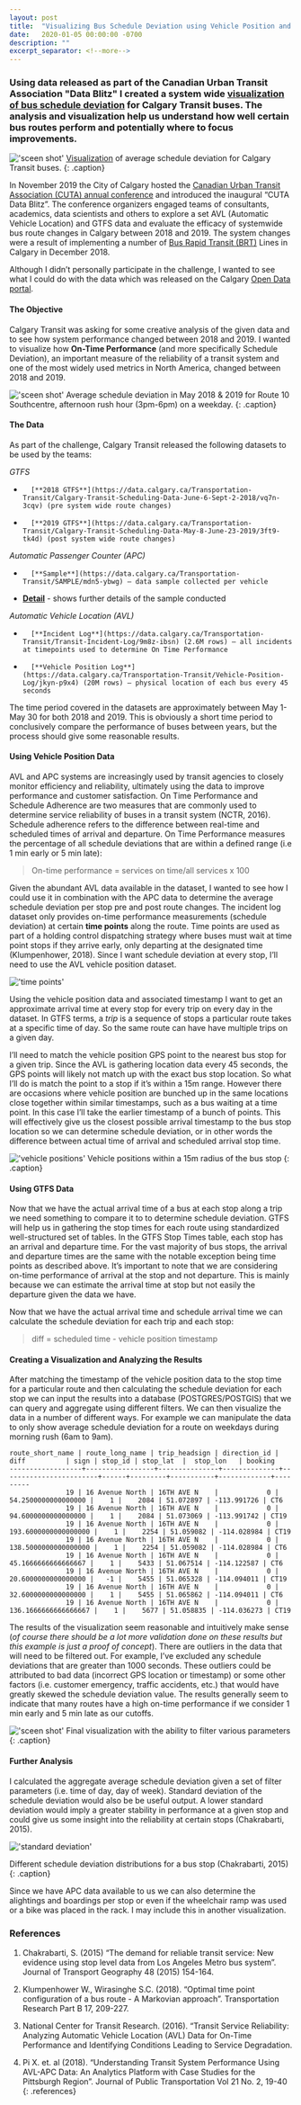 ```yaml
---
layout: post
title:  "Visualizing Bus Schedule Deviation using Vehicle Position and GTFS Data"
date:   2020-01-05 00:00:00 -0700
description: ""
excerpt_separator: <!--more-->
---
```


### Using data released as part of the Canadian Urban Transit Association "Data Blitz" I created a system wide [visualization of bus schedule deviation](http://saadiqm.com/bus-on-time-performance/) for Calgary Transit buses. The analysis and visualization help us understand how well certain bus routes perform and potentially where to focus improvements.

<!--more-->

!['sceen shot'](https://s3-us-west-2.amazonaws.com/smohiudd.github.co/on-time-performance/screen2.png)
[Visualization](http://saadiqm.com/bus-on-time-performance/) of average schedule deviation for Calgary Transit buses.
{: .caption}

<style>
.caption {
  font-size: 13px;
  font-style: italic;
  margin-top:0px;
  text-align: center;
}

.references {
  font-size: 12px;
}
</style>

In November 2019 the City of Calgary hosted the [Canadian Urban Transit Association (CUTA) annual conference](https://cutaactu.ca/en/events-training/cuta-annual-conference-and-transit-show-2019) and introduced the inaugural “CUTA Data Blitz”. The conference organizers engaged teams of consultants, academics, data scientists and others to explore a set AVL (Automatic Vehicle Location) and GTFS data and evaluate the efficacy of systemwide bus route changes in Calgary between 2018 and 2019. The system changes were a result of implementing a number of [Bus Rapid Transit (BRT)](https://www.calgarytransit.com/plans-projects/bus-rapid-transit-brt) Lines in Calgary in December 2018.

Although I didn’t personally participate in the challenge, I wanted to see what I could do with the data which was released on the Calgary [Open Data portal](https://data.calgary.ca/).

#### The Objective

Calgary Transit was asking for some creative analysis of the given data and to see how system performance changed between 2018 and 2019. I wanted to visualize how **On-Time Performance** (and more specifically Schedule Deviation), an important measure of the reliability of a transit system and one of the most widely used metrics in North America, changed between 2018 and 2019.

!['sceen shot'](https://s3-us-west-2.amazonaws.com/smohiudd.github.co/on-time-performance/screen4.png)
Average schedule deviation in May 2018 & 2019 for Route 10 Southcentre, afternoon rush hour (3pm-6pm) on a weekday.
{: .caption}

#### The Data

As part of the challenge, Calgary Transit released the following datasets to be used by the teams:

*GTFS*
-       [**2018 GTFS**](https://data.calgary.ca/Transportation-Transit/Calgary-Transit-Scheduling-Data-June-6-Sept-2-2018/vq7n-3cqv) (pre system wide route changes)
-       [**2019 GTFS**](https://data.calgary.ca/Transportation-Transit/Calgary-Transit-Scheduling-Data-May-8-June-23-2019/3ft9-tk4d) (post system wide route changes)

*Automatic Passenger Counter (APC)*
-       [**Sample**](https://data.calgary.ca/Transportation-Transit/SAMPLE/mdn5-ybwg) – data sample collected per vehicle
- [**Detail**](https://data.calgary.ca/Transportation-Transit/DETAIL/kymh-8ust) - shows further details of the sample conducted

*Automatic Vehicle Location (AVL)*
-       [**Incident Log**](https://data.calgary.ca/Transportation-Transit/Transit-Incident-Log/9m8z-ibsn) (2.6M rows) – all incidents at timepoints used to determine On Time Performance
-       [**Vehicle Position Log**](https://data.calgary.ca/Transportation-Transit/Vehicle-Position-Log/jkyn-p9x4) (20M rows) – physical location of each bus every 45 seconds

The time period covered in the datasets are approximately between May 1- May 30 for both 2018 and 2019. This is obviously a short time period to conclusively compare the performance of buses between years, but the process should give some reasonable results.

#### Using Vehicle Position Data

AVL and APC systems are increasingly used by transit agencies to closely monitor efficiency and reliability, ultimately using the data to improve performance and customer satisfaction. On Time Performance and Schedule Adherence are two measures that are commonly used to determine service reliability of buses in a transit system (NCTR, 2016). Schedule adherence refers to the difference between real-time and scheduled times of arrival and departure. On Time Performance measures the percentage of all schedule deviations that are within a defined range (i.e 1 min early or 5 min late):

> On-time performance = services on time/all services x 100

Given the abundant AVL data available in the dataset, I wanted to see how I could use it in combination with the APC data to determine the average schedule deviation per stop pre and post route changes. The incident log dataset only provides on-time performance measurements (schedule deviation) at certain **time points** along the route. Time points are used as part of a holding control dispatching strategy where buses must wait at time point stops if they arrive early, only departing at the designated time (Klumpenhower, 2018). Since I want schedule deviation at every stop, I’ll need to use the AVL vehicle position dataset.

!['time points'](https://s3-us-west-2.amazonaws.com/smohiudd.github.co/on-time-performance/time_point.jpg)


Using the vehicle position data and associated timestamp I want to get an approximate arrival time at every stop for every trip on every day in the dataset. In GTFS terms, a *trip* is a sequence of stops a particular route takes at a specific time of day. So the same route can have have multiple trips on a given day.

I’ll need to match the vehicle position GPS point to the nearest bus stop for a given trip. Since the AVL is gathering location data every 45 seconds, the GPS points will likely not match up with the exact bus stop location. So what I’ll do is match the point to a stop if it’s within a 15m range. However there are occasions where vehicle position are bunched up in the same locations close together within similar timestamps, such as a bus waiting at a time point. In this case I’ll take the earlier timestamp of a bunch of points. This will effectively give us the closest possible arrival timestamp to the bus stop location so we can determine schedule deviation, or in other words the difference between actual time of arrival and scheduled arrival stop time.


!['vehicle positions'](https://s3-us-west-2.amazonaws.com/smohiudd.github.co/on-time-performance/vehicle_positions.jpg)
Vehicle positions within a 15m radius of the bus stop
{: .caption}

#### Using GTFS Data

Now that we have the actual arrival time of a bus at each stop along a trip we need something to compare it to to determine schedule deviation. GTFS will help us in gathering the stop times for each route using standardized well-structured set of tables. In the GTFS Stop Times table, each stop has an arrival and departure time. For the vast majority of bus stops, the arrival and departure times are the same with the notable exception being time points as described above. It’s important to note that we are considering on-time performance of arrival at the stop and not departure. This is mainly because we can estimate the arrival time at stop but not easily the departure given the data we have.

Now that we have the actual arrival time and schedule arrival time we can calculate the schedule deviation for each trip and each stop:

> diff = scheduled time - vehicle position timestamp


#### Creating a Visualization and Analyzing the Results

After matching the timestamp of the vehicle position data to the stop time for a particular route and then calculating the schedule deviation for each stop we can input the results into a database (POSTGRES/POSTGIS) that we can query and aggregate using different filters. We can then visualize the data in a number of different ways. For example we can manipulate the data to only show average schedule deviation for a route on weekdays during morning rush (6am to 9am).

```
route_short_name | route_long_name | trip_headsign | direction_id |          diff          | sign | stop_id | stop_lat  |  stop_lon   | booking
------------------+-----------------+---------------+--------------+------------------------+------+---------+-----------+-------------+---------
              19 | 16 Avenue North | 16TH AVE N    |            0 |    54.2500000000000000 |    1 |    2084 | 51.072897 | -113.991726 | CT6
              19 | 16 Avenue North | 16TH AVE N    |            0 |    94.6000000000000000 |    1 |    2084 | 51.073069 | -113.991742 | CT19
              19 | 16 Avenue North | 16TH AVE N    |            0 |   193.6000000000000000 |    1 |    2254 | 51.059082 | -114.028984 | CT19
              19 | 16 Avenue North | 16TH AVE N    |            0 |   138.5000000000000000 |    1 |    2254 | 51.059082 | -114.028984 | CT6
              19 | 16 Avenue North | 16TH AVE N    |            0 |    45.1666666666666667 |    1 |    5433 | 51.067514 | -114.122587 | CT6
              19 | 16 Avenue North | 16TH AVE N    |            0 |    20.6000000000000000 |   -1 |    5455 | 51.065328 | -114.094011 | CT19
              19 | 16 Avenue North | 16TH AVE N    |            0 |    32.6000000000000000 |    1 |    5455 | 51.065862 | -114.094011 | CT6
              19 | 16 Avenue North | 16TH AVE N    |            0 |   136.1666666666666667 |    1 |    5677 | 51.058835 | -114.036273 | CT19
```
The results of the visualization seem reasonable and intuitively make sense (*of course there should be a lot more validation done on these results but this example is just a proof of concept*). There are outliers in the data that will need to be filtered out. For example, I’ve excluded any schedule deviations that are greater than 1000 seconds. These outliers could be attributed to bad data (incorrect GPS location or timestamp) or some other factors (i.e. customer emergency, traffic accidents, etc.) that would have greatly skewed the schedule deviation value. The results generally seem to indicate that many routes have a high on-time performance if we consider 1 min early and 5 min late as our cutoffs.

!['sceen shot'](https://s3-us-west-2.amazonaws.com/smohiudd.github.co/on-time-performance/screen3.png)
Final visualization with the ability to filter various parameters
{: .caption}

#### Further Analysis

I calculated the aggregate average schedule deviation given a set of filter parameters (i.e. time of day, day of week). Standard deviation of the schedule deviation would also be be useful output. A lower standard deviation would imply a greater stability in performance at a given stop and could give us some insight into the reliability at certain stops (Chakrabarti, 2015).

!['standard deviation'](https://s3-us-west-2.amazonaws.com/smohiudd.github.co/on-time-performance/stand_dev.jpg)

Different schedule deviation distributions for a bus stop (Chakrabarti, 2015)
{: .caption}


Since we have APC data available to us we can also determine the alightings and boardings per stop or even if the wheelchair ramp was used or a bike was placed in the rack. I may include this in another visualization.

### References

1. Chakrabarti, S. (2015) “The demand for reliable transit service: New evidence using stop level data from Los Angeles Metro bus system”. Journal of Transport Geography 48 (2015) 154-164.

2. Klumpenhower W., Wirasinghe S.C. (2018). “Optimal time point configuration of a bus route - A Markovian approach”. Transportation Research Part B 17, 209-227.

3. National Center for Transit Research. (2016). “Transit Service Reliability: Analyzing Automatic Vehicle Location (AVL) Data for On-Time Performance and Identifying Conditions Leading to Service Degradation.

4. Pi X. et. al (2018). “Understanding Transit System Performance Using AVL-APC Data: An Analytics Platform with Case Studies for the Pittsburgh Region”. Journal of Public Transportation Vol 21 No. 2, 19-40
{: .references}
